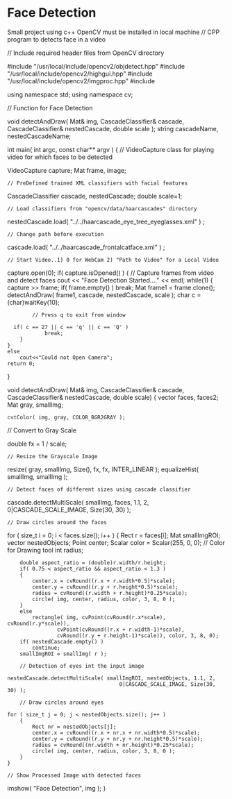 # Face Detection
Small project using c++
OpenCV must be installed in local machine
// CPP program to detects face in a video 

// Include required header files from OpenCV directory 

#include "/usr/local/include/opencv2/objdetect.hpp" 
#include "/usr/local/include/opencv2/highgui.hpp" 
#include "/usr/local/include/opencv2/imgproc.hpp" 
#include <iostream> 

using namespace std; 
using namespace cv; 

// Function for Face Detection 

void detectAndDraw( Mat& img, CascadeClassifier& cascade, 
				CascadeClassifier& nestedCascade, double scale ); 
string cascadeName, nestedCascadeName; 

int main( int argc, const char** argv ) 
{ 
	// VideoCapture class for playing video for which faces to be detected 
	
  VideoCapture capture; 
	Mat frame, image; 

	// PreDefined trained XML classifiers with facial features 
	
  CascadeClassifier cascade, nestedCascade; 
	double scale=1; 

	// Load classifiers from "opencv/data/haarcascades" directory 
	
  nestedCascade.load( "../../haarcascade_eye_tree_eyeglasses.xml" ) ; 

	// Change path before execution 
	
  cascade.load( "../../haarcascade_frontalcatface.xml" ) ; 

	// Start Video..1) 0 for WebCam 2) "Path to Video" for a Local Video 
	
  capture.open(0); 
	if( capture.isOpened() ) 
	{ 
		// Capture frames from video and detect faces 
		cout << "Face Detection Started...." << endl; 
		while(1) 
		{ 
			capture >> frame; 
			if( frame.empty() ) 
				break; 
			Mat frame1 = frame.clone(); 
			detectAndDraw( frame1, cascade, nestedCascade, scale ); 
			char c = (char)waitKey(10); 
		
			// Press q to exit from window 
			
      if( c == 27 || c == 'q' || c == 'Q' ) 
				break; 
		} 
	} 
	else
		cout<<"Could not Open Camera"; 
	return 0; 
} 

void detectAndDraw( Mat& img, CascadeClassifier& cascade, 
					CascadeClassifier& nestedCascade, 
					double scale) 
{ 
	vector<Rect> faces, faces2; 
	Mat gray, smallImg; 

	cvtColor( img, gray, COLOR_BGR2GRAY );
  
  // Convert to Gray Scale 
	
  double fx = 1 / scale; 

	// Resize the Grayscale Image 
	
  resize( gray, smallImg, Size(), fx, fx, INTER_LINEAR ); 
	equalizeHist( smallImg, smallImg ); 

	// Detect faces of different sizes using cascade classifier 
	
  cascade.detectMultiScale( smallImg, faces, 1.1, 
							2, 0|CASCADE_SCALE_IMAGE, Size(30, 30) ); 

	// Draw circles around the faces 
	
  for ( size_t i = 0; i < faces.size(); i++ ) 
	{ 
		Rect r = faces[i]; 
		Mat smallImgROI; 
		vector<Rect> nestedObjects; 
		Point center; 
		Scalar color = Scalar(255, 0, 0); // Color for Drawing tool 
		int radius; 

		double aspect_ratio = (double)r.width/r.height; 
		if( 0.75 < aspect_ratio && aspect_ratio < 1.3 ) 
		{ 
			center.x = cvRound((r.x + r.width*0.5)*scale); 
			center.y = cvRound((r.y + r.height*0.5)*scale); 
			radius = cvRound((r.width + r.height)*0.25*scale); 
			circle( img, center, radius, color, 3, 8, 0 ); 
		} 
		else
			rectangle( img, cvPoint(cvRound(r.x*scale), cvRound(r.y*scale)), 
					cvPoint(cvRound((r.x + r.width-1)*scale), 
					cvRound((r.y + r.height-1)*scale)), color, 3, 8, 0); 
		if( nestedCascade.empty() ) 
			continue; 
		smallImgROI = smallImg( r ); 
		
		// Detection of eyes int the input image 
		
    nestedCascade.detectMultiScale( smallImgROI, nestedObjects, 1.1, 2, 
										0|CASCADE_SCALE_IMAGE, Size(30, 30) ); 
		
		// Draw circles around eyes 
		
    for ( size_t j = 0; j < nestedObjects.size(); j++ ) 
		{ 
			Rect nr = nestedObjects[j]; 
			center.x = cvRound((r.x + nr.x + nr.width*0.5)*scale); 
			center.y = cvRound((r.y + nr.y + nr.height*0.5)*scale); 
			radius = cvRound((nr.width + nr.height)*0.25*scale); 
			circle( img, center, radius, color, 3, 8, 0 ); 
		} 
	} 

	// Show Processed Image with detected faces 
	
  imshow( "Face Detection", img ); 
} 
